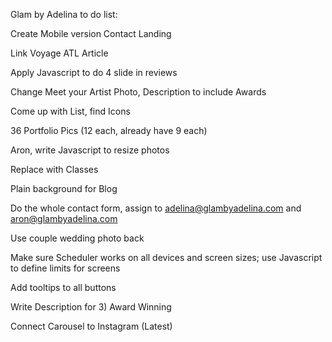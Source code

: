 Glam by Adelina to do list:

Create Mobile version Contact Landing

Link Voyage ATL Article

Apply Javascript to do 4 slide in reviews

Change Meet your Artist Photo, Description to include Awards

Come up with List, find Icons

36 Portfolio Pics (12 each, already have 9 each)

Aron, write Javascript to resize photos

Replace with Classes

Plain background for Blog

Do the whole contact form, assign to adelina@glambyadelina.com and aron@glambyadelina.com

Use couple wedding photo back

Make sure Scheduler works on all devices and screen sizes; use Javascript to define limits for screens

Add tooltips to all buttons

Write Description for 3) Award Winning

Connect Carousel to Instagram (Latest)
